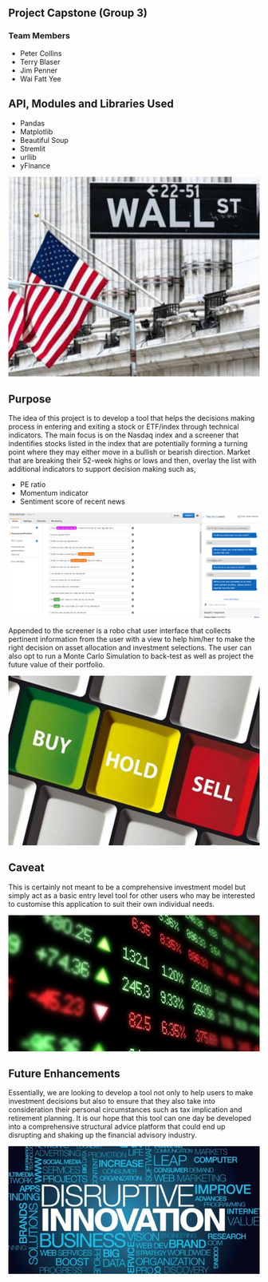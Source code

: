 ## Project Capstone (Group 3)

### Team Members
* Peter Collins
* Terry Blaser
* Jim Penner
* Wai Fatt Yee

## API, Modules and Libraries Used
* Pandas
* Matplotlib
* Beautiful Soup
* Stremlit
* urllib
* yFinance

![](Images/Wall_St_3.jpg)

## Purpose
The idea of this project is to develop a tool that helps the decisions making process in entering and exiting a stock or ETF/index through technical indicators.  The main focus is on the Nasdaq index and a screener that indentifies stocks listed in the index that are potentially forming a turning point where they may either move in a bullish or bearish direction.  Market that are breaking their 52-week highs or lows and then, overlay the list with additional indicators to support decision making such as,

*   PE ratio
*   Momentum indicator
*   Sentiment score of recent news

![](Images/chatBotDemo.png)

Appended to the screener is a robo chat user interface that collects pertinent information from the user with a view to help him/her to make the right decision on asset allocation and investment selections. The user can also opt to run a Monte Carlo Simulation to back-test as well as project the future value of their portfolio.

![](Images/Buy_Hold_Sell_2.jpg)

## Caveat
This is certainly not meant to be a comprehensive investment model but simply act as a basic entry level tool for other users who may be interested to customise this application to suit their own individual needs.

![](Images/Stock_Market_1.jpg)

## Future Enhancements
Essentially, we are looking to develop a tool not only to help users to make investment decisions but also to ensure that they also take into consideration their personal circumstances such as tax implication and retirement planning. It is our hope that this tool can one day be developed into a comprehensive structural advice platform that could end up disrupting and shaking up the financial advisory industry.

![](images/disruptive_innovation.png)
